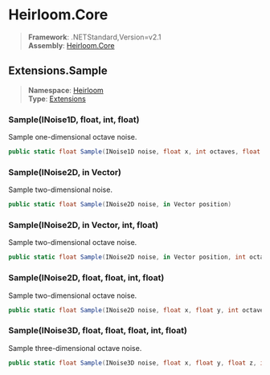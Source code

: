 # Heirloom.Core

> **Framework**: .NETStandard,Version=v2.1  
> **Assembly**: [Heirloom.Core][0]  

## Extensions.Sample

> **Namespace**: [Heirloom][0]  
> **Type**: [Extensions][1]  

### Sample(INoise1D, float, int, float)

Sample one-dimensional octave noise.

```cs
public static float Sample(INoise1D noise, float x, int octaves, float persistence = 0.5)
```

### Sample(INoise2D, in Vector)

Sample two-dimensional noise.

```cs
public static float Sample(INoise2D noise, in Vector position)
```

### Sample(INoise2D, in Vector, int, float)

Sample two-dimensional octave noise.

```cs
public static float Sample(INoise2D noise, in Vector position, int octaves, float persistence = 0.5)
```

### Sample(INoise2D, float, float, int, float)

Sample two-dimensional octave noise.

```cs
public static float Sample(INoise2D noise, float x, float y, int octaves, float persistence = 0.5)
```

### Sample(INoise3D, float, float, float, int, float)

Sample three-dimensional octave noise.

```cs
public static float Sample(INoise3D noise, float x, float y, float z, int octaves, float persistence = 0.5)
```

[0]: ../../../Heirloom.Core.md
[1]: ../Extensions.md
